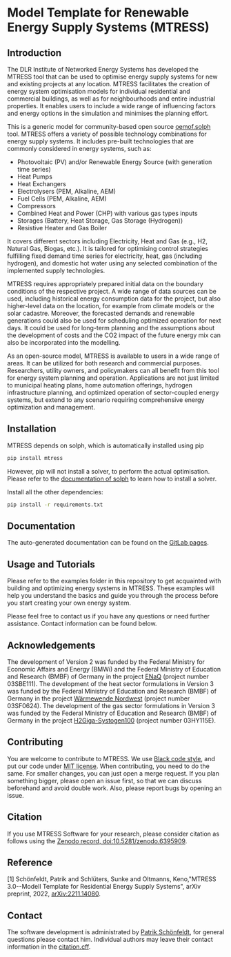 # Model Template for Renewable Energy Supply Systems (MTRESS)

## Introduction
The DLR Institute of Networked Energy Systems has developed the MTRESS tool that can be 
used to optimise energy supply systems for new and existing projects at any location. 
MTRESS facilitates the creation of energy system optimisation models for individual 
residential and commercial buildings, as well as for neighbourhoods and entire industrial
properties.  It enables users to include a wide range of influencing factors and energy
options in the simulation and minimises the planning effort.

This is a generic model for community-based open source [oemof.solph](https://github.com/oemof/oemof-solph/) tool.
MTRESS offers a variety of possible technology combinations for energy supply systems.
It includes pre-built technologies that are commonly considered in energy systems, such as:
 - Photovoltaic (PV) and/or Renewable Energy Source (with generation time series)
 - Heat Pumps
 - Heat Exchangers
 - Electrolysers (PEM, Alkaline, AEM)
 - Fuel Cells (PEM, Alkaline, AEM)
 - Compressors
 - Combined Heat and Power (CHP) with various gas types inputs
 - Storages (Battery, Heat Storage, Gas Storage (Hydrogen))
 - Resistive Heater and Gas Boiler

It covers different sectors including Electricity, Heat and Gas (e.g., H2, Natural Gas,
Biogas, etc.). It is tailored for optimising control strategies fulfilling fixed 
demand time series for electricity, heat, gas (including hydrogen), and domestic hot 
water using any selected combination of the implemented supply technologies.

MTRESS requires appropriately prepared initial data on the boundary conditions of the 
respective project. A wide range of data sources can be used, including 
historical energy consumption data for the project, but also higher-level data 
on the location, for example from climate models or the solar cadastre. Moreover, the
forecasted demands and renewable generations could also be used for scheduling optimized
operation for next days. 
It could be used for long-term planning and the assumptions about the development of 
costs and the CO2 impact of the future energy mix can also be incorporated into the 
modelling.

As an open-source model, MTRESS is available to users in a wide range of areas. It can
be utilized for both research and commercial purposes. Researchers, utility owners, and
policymakers can all benefit from this tool for energy system planning and operation. 
Applications are not just limited to municipal heating plans, home automation offerings,
hydrogen infrastructure planning, and optimized operation of sector-coupled energy 
systems, but extend to any scenario requiring comprehensive energy optimization and 
management.

## Installation

MTRESS depends on solph, which is automatically installed using pip
```bash 
pip install mtress
``` 
However, pip will not install a solver,
to perform the actual optimisation. Please refer to the
[documentation of solph](https://oemof-solph.readthedocs.io/en/stable/readme.html#installing-a-solver)
to learn how to install a solver.

Install all the other dependencies:
```bash 
pip install -r requirements.txt
``` 

## Documentation

The auto-generated documentation can be found on the [GitLab pages](https://mtress-ecosystem.pages.gitlab.dlr.de/mtress).

## Usage and Tutorials
Please refer to the examples folder in this repository to get acquainted with building 
and optimizing energy systems in MTRESS. These examples will help you understand the 
basics and guide you through the process before you start creating your own energy system. 

Please feel free to contact us if you have any questions or need further assistance. 
Contact information can be found below. 

## Acknowledgements
The development of Version 2 was funded by the Federal Ministry for Economic Affairs and Energy (BMWi)
and the Federal Ministry of Education and Research (BMBF) of Germany
in the project [ENaQ](https://www.enaq-fliegerhorst.de/) (project number 03SBE111).
The development of the heat sector formulations in Version 3 was funded by the Federal Ministry of
Education and Research (BMBF) of Germany in the project [Wärmewende Nordwest](https://www.waermewende-nordwest.de/) (project number 03SF0624).
The development of the gas sector formulations in Version 3 was funded by the Federal 
Ministry of Education and Research (BMBF) of Germany in the project [H2Giga-Systogen100](https://www.region-heide.de/projekte/systogen100.html)  (project number 03HY115E).

## Contributing

You are welcome to contribute to MTRESS. We use [Black code style](https://black.readthedocs.io/),
and put our code under [MIT license](LICENSE). When contributing, you need to do the same.
For smaller changes, you can just open a merge request. If you plan something bigger,
please open an issue first, so that we can discuss beforehand and avoid double work. 
Also, please report bugs by opening an issue.

## Citation
If you use MTRESS Software for your research, please consider citation as follows using the
[Zenodo record, doi:10.5281/zenodo.6395909](https://zenodo.org/doi/10.5281/zenodo.6395909).

## Reference
<a id="1">[1]</a>
Schönfeldt, Patrik and Schlüters, Sunke and Oltmanns, Keno,"MTRESS 3.0--Modell Template for Residential Energy Supply Systems",
arXiv preprint, 2022, [arXiv:2211.14080](https://arxiv.org/abs/2211.14080).

## Contact

The software development is administrated by [Patrik Schönfeldt](mailto:patrik.schoenfeldt@dlr.de),
for general questions please contact him. Individual authors may leave their contact information
in the [citation.cff](CITATION.cff).
